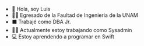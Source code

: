 - 👋  Hola, soy Luis
- 👨‍🎓 Egresado de la Faultad de Ingenieria de la UNAM
- ⬛  Trabajé como DBA Jr.
- 👨‍💻 Actualmente estoy trabajando como Sysadmin 
- 💻  Estoy aprendendo a programar en Swift

<!---
luizamora/luizamora is a ✨ special ✨ repository because its `README.md` (this file) appears on your GitHub profile.
You can click the Preview link to take a look at your changes.
--->
